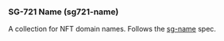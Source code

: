 ### SG-721 Name (sg721-name)

A collection for NFT domain names. Follows the [sg-name](../../packages/sg-name/README.md) spec.

